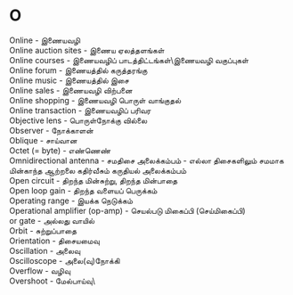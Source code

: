 # O
Online - இணையவழி\
Online auction sites - இணைய ஏலத்தளங்கள்\
Online courses - இணையவழிப் பாடத்திட்டங்கள்\இணையவழி வகுப்புகள் \
Online forum - இணையத்தில் கருத்தரங்கு \
Online music - இணையத்தில் இசை \
Online sales - இணையவழி விற்பனை \
Online shopping - இணையவழி பொருள் வாங்குதல் \
Online transaction - இணையவழிப் பரிவர\
Objective lens - பொருள்நோக்கு வில்லை\
Observer - நோக்காளன்\
Oblique - சாய்வான\
Octet (= byte) - எண்ணெண்\
Omnidirectional antenna - சமதிசை அலைக்கம்பம் - எல்லா திசைகளிலும் சமமாக மின்காந்த ஆற்றலை கதிர்வீசும் கருதியல் அலைக்கம்பம்\
Open circuit - திறந்த மின்சுற்று, திறந்த மின்பாதை\
Open loop gain - திறந்த வளையப் பெருக்கம்\
Operating range - இயக்க நெடுக்கம்\
Operational amplifier (op-amp) - செயல்படு மிகைப்பி (செய்மிகைப்பி)\
or gate - அல்லது வாயில்\
Orbit - சுற்றுப்பாதை\
Orientation - திசையமைவு\
Oscillation - அலைவு\
Oscilloscope - அலை(வு)நோக்கி\
Overflow - வழிவு\
Overshoot - மேல்பாய்வு\
 